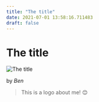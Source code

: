 ```yaml
---
title: "The title"
date: 2021-07-01 13:58:16.711483
draft: false
---
```


# The title

![The title](../images/4affbfff-da9e-11eb-8e3d-60f262b60b65.png)

by *Ben*



> This is a logo about me! 😊